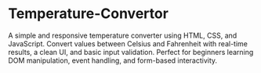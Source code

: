 # Temperature-Convertor
A simple and responsive temperature converter using HTML, CSS, and JavaScript. Convert values between Celsius and Fahrenheit with real-time results, a clean UI, and basic input validation. Perfect for beginners learning DOM manipulation, event handling, and form-based interactivity.

